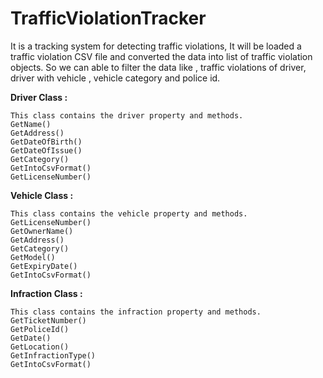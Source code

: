 # TrafficViolationTracker
It is a tracking system for detecting traffic violations, It will be loaded a traffic violation  CSV file and  converted the data into list of traffic violation objects.  So we can able to filter the data  like , traffic violations of  driver, driver with vehicle , vehicle category and police id.
 
**Driver Class :**

    This class contains the driver property and methods.
    GetName()
    GetAddress()
    GetDateOfBirth()
    GetDateOfIssue()
    GetCategory()
    GetIntoCsvFormat()
    GetLicenseNumber()
    
**Vehicle Class :**

    This class contains the vehicle property and methods.
    GetLicenseNumber()
    GetOwnerName()
    GetAddress()
    GetCategory()
    GetModel()
    GetExpiryDate()
    GetIntoCsvFormat()
    
**Infraction Class :**

    This class contains the infraction property and methods.
    GetTicketNumber()
    GetPoliceId()
    GetDate()
    GetLocation()
    GetInfractionType()
    GetIntoCsvFormat()
